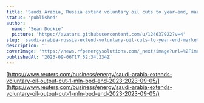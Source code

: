 ```yaml
---
title: 'Saudi Arabia, Russia extend voluntary oil cuts to year-end, markets jump'
status: 'published'
author:
  name: 'Sean Dookie'
  picture: 'https://avatars.githubusercontent.com/u/124637922?v=4'
slug: 'saudi-arabia-russia-extend-voluntary-oil-cuts-to-year-end-markets-jump'
description: ''
coverImage: 'https://news.rfpenergysolutions.com/_next/image?url=%2Fimages%2Frfp-brand-qwmt-gyMj.webp&w=1200&q=75'
publishedAt: '2023-09-06T17:52:34.234Z'
---
```


[https://www.reuters.com/business/energy/saudi-arabia-extends-voluntary-oil-output-cut-1-mln-bpd-end-2023-2023-09-05/](https://www.reuters.com/business/energy/saudi-arabia-extends-voluntary-oil-output-cut-1-mln-bpd-end-2023-2023-09-05/)


